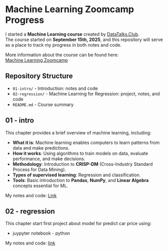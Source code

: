 # Machine Learning Zoomcamp Progress

I started a **Machine Learning course** created by [DataTalks.Club](https://datatalks.club/).  
The course started on **September 15th, 2025**, and this repository will serve as a place to track my progress in both notes and code.  

More information about the course can be found here:  
[Machine Learning Zoomcamp](https://datatalks.club/blog/machine-learning-zoomcamp.html#learning-in-public)

## Repository Structure
- `01-intro/` - Introduction: notes and code
- `02-regression/` - Machine Learning for Regression: project, notes, and code
- `README.md` - Course summary


## 01 - intro 
This chapter provides a brief overview of machine learning, including:

- **What it is**: Machine learning enables computers to learn patterns from data and make predictions.  
- **How it works**: Using algorithms to train models on data, evaluate performance, and make decisions.  
- **Methodology**: Introduction to **CRISP-DM** (Cross-Industry Standard Process for Data Mining).  
- **Types of supervised learning**: Regression and classification.  
- **Tools**: Basic introduction to **Pandas**, **NumPy**, and **Linear Algebra** concepts essential for ML.  

My notes and code: 
[Link](https://github.com/mitologistka/Machine_Learning_Zoomcamp_Homework/blob/main/01-intro/01-notes.md)

## 02 - regression
This chapter start first project about model for predict car price using:
- juypyter notebook - python

My notes and code: [link](https://github.com/mitologistka/Machine_Learning_Zoomcamp_Homework/blob/main/02-regression/02-notes.md)




